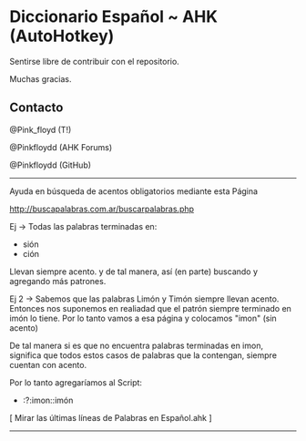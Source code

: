Diccionario Español ~ AHK (AutoHotkey)
=============

Sentirse libre de contribuir con el repositorio.

Muchas gracias.

Contacto
-------
@Pink_floyd (T!)

@Pinkfloydd (AHK Forums)

@Pinkfloydd (GitHub)

--------------------------------------------------

Ayuda en búsqueda de acentos obligatorios mediante esta Página

http://buscapalabras.com.ar/buscarpalabras.php

Ej -> Todas las palabras terminadas en:
- sión
- ción

Llevan siempre acento. y de tal manera, así (en parte) buscando y agregando más patrones.

Ej 2 -> Sabemos que las palabras Limón y Timón siempre llevan acento. Entonces nos suponemos en realiadad que el patrón siempre terminado en imón lo tiene. Por lo tanto vamos a esa página y colocamos "imon" (sin acento)

De tal manera si es que no encuentra palabras terminadas en imon, significa que todos estos casos de palabras que la contengan, siempre cuentan con acento.

Por lo tanto agregaríamos al Script:

- :?:imon::imón

[ Mirar las últimas líneas de Palabras en Español.ahk ]

--------------------------------------------------
